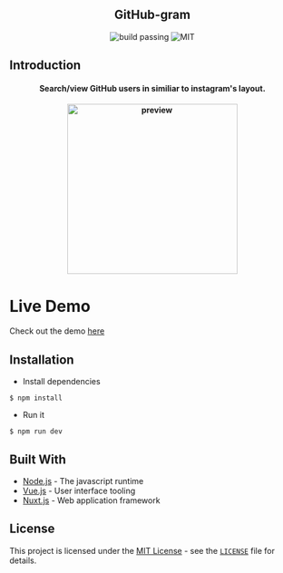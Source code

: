 <div align="center">
<h2>GitHub-gram</h2>
<img alt="build passing" src="https://img.shields.io/badge/build-passing-green.svg">
<img alt="MIT" src="https://img.shields.io/badge/license-MIT-green.svg">
</div>

## Introduction
<div align="center">
<h4>Search/view GitHub users in similiar to instagram's layout.<h4>
<img
height="300px" alt="preview" src="https://i.ibb.co/3p2sDWM/aykutsarac-github-io-github-gram-Galaxy-S5.png">
</div>

# Live Demo

Check out the demo [here](https://aykutsarac.github.io/github-gram/)

## Installation
- Install dependencies
```
$ npm install
```
- Run it
```
$ npm run dev
```

## Built With

* [Node.js](http://www.dropwizard.io/1.0.2/docs/) - The javascript runtime
* [Vue.js](https://vuejs.org/) - User interface tooling
* [Nuxt.js](https://nuxtjs.org/) - Web application framework

## **License**

This project is licensed under the [MIT License](https://opensource.org/licenses/MIT) - see the [`LICENSE`](LICENSE) file for details.